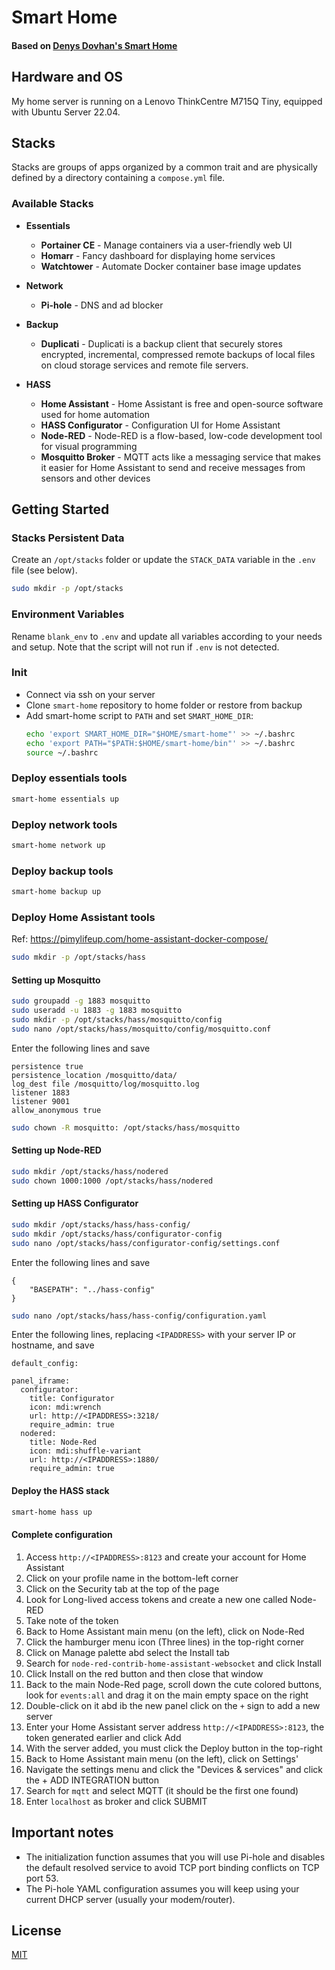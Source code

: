 # Smart Home
#### Based on [**Denys Dovhan's Smart Home**](https://denysdovhan.com/smart-home)

## Hardware and OS
My home server is running on a Lenovo ThinkCentre M715Q Tiny, equipped with Ubuntu Server 22.04.

## Stacks

Stacks are groups of apps organized by a common trait and are physically defined by a directory containing a `compose.yml` file.

### Available Stacks

- **Essentials**
  - **Portainer CE** - Manage containers via a user-friendly web UI
  - **Homarr** - Fancy dashboard for displaying home services
  - **Watchtower** - Automate Docker container base image updates

- **Network**
  - **Pi-hole** - DNS and ad blocker

- **Backup**
  - **Duplicati** - Duplicati is a backup client that securely stores encrypted, incremental, compressed remote backups of local files on cloud storage services and remote file servers. 

- **HASS**
  - **Home Assistant** - Home Assistant is free and open-source software used for home automation 
  - **HASS Configurator** - Configuration UI for Home Assistant
  - **Node-RED** - Node-RED is a flow-based, low-code development tool for visual programming 
  - **Mosquitto Broker** - MQTT acts like a messaging service that makes it easier for Home Assistant to send and receive messages from sensors and other devices

## Getting Started

### Stacks Persistent Data

Create an `/opt/stacks` folder or update the `STACK_DATA` variable in the `.env` file (see below).
```bash
sudo mkdir -p /opt/stacks
  ```

### Environment Variables

Rename `blank_env` to `.env` and update all variables according to your needs and setup. Note that the script will not run if `.env` is not detected.


### Init
- Connect via ssh on your server 
- Clone `smart-home` repository to home folder or restore from backup
- Add smart-home script to `PATH` and set `SMART_HOME_DIR`:
  ```bash
  echo 'export SMART_HOME_DIR="$HOME/smart-home"' >> ~/.bashrc
  echo 'export PATH="$PATH:$HOME/smart-home/bin"' >> ~/.bashrc
  source ~/.bashrc
  ```

### Deploy essentials tools
```bash
smart-home essentials up
  ```

### Deploy network tools
```bash
smart-home network up
  ```

### Deploy backup tools
```bash
smart-home backup up
  ```


### Deploy Home Assistant tools

Ref: https://pimylifeup.com/home-assistant-docker-compose/


```bash
sudo mkdir -p /opt/stacks/hass
```

#### Setting up Mosquitto 

```bash
sudo groupadd -g 1883 mosquitto
sudo useradd -u 1883 -g 1883 mosquitto
sudo mkdir -p /opt/stacks/hass/mosquitto/config
sudo nano /opt/stacks/hass/mosquitto/config/mosquitto.conf
```

Enter the following lines and save

```
persistence true
persistence_location /mosquitto/data/
log_dest file /mosquitto/log/mosquitto.log
listener 1883
listener 9001
allow_anonymous true
```

```bash
sudo chown -R mosquitto: /opt/stacks/hass/mosquitto
```


#### Setting up Node-RED

```bash
sudo mkdir /opt/stacks/hass/nodered
sudo chown 1000:1000 /opt/stacks/hass/nodered
```

#### Setting up HASS Configurator

```bash
sudo mkdir /opt/stacks/hass/hass-config/
sudo mkdir /opt/stacks/hass/configurator-config
sudo nano /opt/stacks/hass/configurator-config/settings.conf
```

Enter the following lines and save

```
{
    "BASEPATH": "../hass-config"
}
```

```bash
sudo nano /opt/stacks/hass/hass-config/configuration.yaml
```

Enter the following lines, replacing `<IPADDRESS>` with your server IP or hostname, and save

```
default_config:

panel_iframe:
  configurator:
    title: Configurator
    icon: mdi:wrench
    url: http://<IPADDRESS>:3218/
    require_admin: true
  nodered:
    title: Node-Red
    icon: mdi:shuffle-variant
    url: http://<IPADDRESS>:1880/
    require_admin: true
```

#### Deploy the HASS stack

```bash
smart-home hass up
  ```

#### Complete configuration

1. Access `http://<IPADDRESS>:8123` and create your account for Home Assistant
2. Click on your profile name in the bottom-left corner
3. Click on the Security tab at the top of the page
4. Look for Long-lived access tokens and create a new one called Node-RED
5. Take note of the token
6. Back to Home Assistant main menu (on the left), click on Node-Red
7. Click the hamburger menu icon (Three lines) in the top-right corner
8. Click on Manage palette abd select the Install tab
9. Search for `node-red-contrib-home-assistant-websocket` and click Install
10. Click Install on the red button and then close that window
11. Back to the main Node-Red page, scroll down the cute colored buttons, look for `events:all` and drag it on the main empty space on the right
12. Double-click on it abd ib the new panel click on the `+` sign to add a new server
13. Enter your Home Assistant server address `http://<IPADDRESS>:8123`, the token generated earlier and click Add
14. With the server added, you must click the Deploy button in the top-right 
15. Back to Home Assistant main menu (on the left), click on Settings'
16. Navigate the settings menu and click the "Devices & services" and click the + ADD INTEGRATION button 
17. Search for `mqtt` and select MQTT (it should be the first one found) 
18. Enter `localhost` as broker and click SUBMIT


## Important notes

- The initialization function assumes that you will use Pi-hole and disables the default resolved service to avoid TCP port binding conflicts on TCP port 53.
- The Pi-hole YAML configuration assumes you will keep using your current DHCP server (usually your modem/router).


## License

[MIT][license-url]

<!-- References -->

[license-url]: https://github.com/di-effe/smart-home/blob/master/LICENSE

